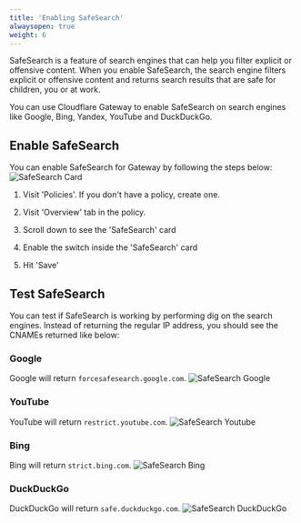 ```yaml
---
title: 'Enabling SafeSearch'
alwaysopen: true
weight: 6
---
```


SafeSearch is a feature of search engines that can help you filter explicit or offensive content. When you enable SafeSearch, the search engine filters explicit or offensive content and returns search results that are safe for children, you or at work.

You can use Cloudflare Gateway to enable SafeSearch on search engines like Google, Bing, Yandex, YouTube and DuckDuckGo.

## Enable SafeSearch

You can enable SafeSearch for Gateway by following the steps below:
![SafeSearch Card](/media/safesearch-card.png)

1. Visit 'Policies'. If you don't have a policy, create one.

2. Visit 'Overview' tab in the policy.

3. Scroll down to see the 'SafeSearch' card

4. Enable the switch inside the 'SafeSearch' card

5. Hit 'Save'

## Test SafeSearch

You can test if SafeSearch is working by performing dig on the search engines. Instead of returning the regular IP address, you should see the CNAMEs returned like below:

### Google

Google will return `forcesafesearch.google.com`.
![SafeSearch Google](/media/google-safesearch.png)

### YouTube

YouTube will return `restrict.youtube.com`.
![SafeSearch Youtube](/media/youtube-safesearch.png)

### Bing

Bing will return `strict.bing.com`.
![SafeSearch Bing](/media/bing-safesearch.png)

### DuckDuckGo

DuckDuckGo will return `safe.duckduckgo.com`.
![SafeSearch DuckDuckGo](/media/duckduckgo-safesearch.png)
